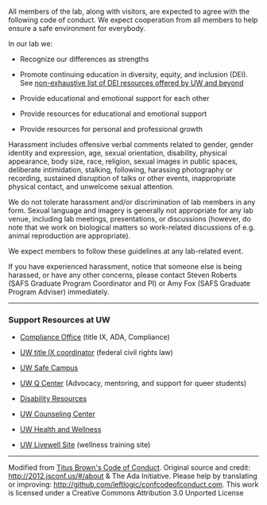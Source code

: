 All members of the lab, along with visitors, are expected to agree with the following code of conduct. We expect cooperation from all members to help ensure a safe environment for everybody.

In our lab we:

- Recognize our differences as strengths

- Promote continuing education in diversity, equity, and inclusion (DEI). See [non-exhaustive list of DEI resources offered by UW and beyond](DEI-Resources.md)

- Provide educational and emotional support for each other

- Provide resources for educational and emotional support

- Provide resources for personal and professional growth



Harassment includes offensive verbal comments related to gender, gender identity and expression, age, sexual orientation, disability, physical appearance, body size, race, religion, sexual images in public spaces, deliberate intimidation, stalking, following, harassing photography or recording, sustained disruption of talks or other events, inappropriate physical contact, and unwelcome sexual attention.

We do not tolerate harassment and/or discrimination of lab members in any form. Sexual language and imagery is generally not appropriate for any lab venue, including lab meetings, presentations, or discussions (however, do note that we work on biological matters so work-related discussions of e.g. animal reproduction are appropriate).

We expect members to follow these guidelines at any lab-related event.

If you have experienced harassment, notice that someone else is being harassed, or have any other concerns, please contact Steven Roberts  (SAFS Graduate Program Coordinator and PI) or Amy Fox (SAFS Graduate Program Adviser) immediately.


---

### Support Resources at UW

- [Compliance Office](https://www.washington.edu/crs/) (title IX, ADA, Compliance)

- [UW title IX coordinator](https://www.washington.edu/titleix/) (federal civil rights law)

- [UW Safe Campus](https://depts.washington.edu/safecamp/)

- [UW Q Center](https://sites.uw.edu/qcenter) (Advocacy, mentoring, and support for queer students)

- [Disability Resources](http://depts.washington.edu/uwdrs/)

- [UW Counseling Center](http://www.washington.edu/counseling/)

- [UW Health and Wellness](https://wellbeing.uw.edu/) 

- [UW Livewell Site](http://depts.washington.edu/livewell/) (wellness training site)

---

Modified from [Titus Brown's Code of Conduct](http://ivory.idyll.org/lab/coc.html). Original source and credit: http://2012.jsconf.us/#/about & The Ada Initiative. Please help by translating or improving: http://github.com/leftlogic/confcodeofconduct.com. This work is licensed under a Creative Commons Attribution 3.0 Unported License
